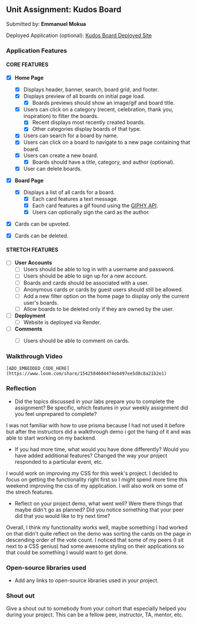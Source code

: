 ## Unit Assignment: Kudos Board

Submitted by: **Emmanuel Mokua**

Deployed Application (optional): [Kudos Board Deployed Site](ADD_LINK_HERE)

### Application Features

#### CORE FEATURES

- [X] **Home Page**
  - [X] Displays header, banner, search, board grid, and footer.
  - [X] Displays preview of all boards on initial page load.
    - [X] Boards previews should show an image/gif and board title.
  - [X] Users can click on a category (recent, celebration, thank you, inspiration) to filter the boards.
    - [X] Recent displays most recently created boards.
    - [X] Other categories display boards of that type.
  - [X] Users can search for a board by name.
  - [X] Users can click on a board to navigate to a new page containing that board.
  - [X] Users can create a new board.
    - [X] Boards should have a title, category, and author (optional).
  - [X] User can delete boards.

- [X] **Board Page**
  - [X] Displays a list of all cards for a board.
    -  [X] Each card features a text message.
    -  [X] Each card features a gif found using the [GIPHY API](https://developers.giphy.com/docs/api/).
    -  [X] Users can optionally sign the card as the author.
-   [X] Cards can be upvoted.
-   [X] Cards can be deleted.


#### STRETCH FEATURES


- [ ] **User Accounts**
  - [ ] Users should be able to log in with a username and password.
  - [ ] Users should be able to sign up for a new account.
  - [ ]  Boards and cards should be associated with a user.
    - [ ]  Anonymous cards or cards by guest users should still be allowed.
  - [ ] Add a new filter option on the home page to display only the current user's boards.
  - [ ] Allow boards to be deleted only if they are owned by the user.
- [ ] **Deployment**
  - [ ] Website is deployed via Render.
- [ ] **Comments**
  - [ ] Users should be able to comment on cards.


### Walkthrough Video

`[ADD_EMBEDDED_CODE_HERE](https://www.loom.com/share/1542584604474eb497ee5d8c8a21b2e1)`

### Reflection

* Did the topics discussed in your labs prepare you to complete the assignment? Be specific, which features in your weekly assignment did you feel unprepared to complete?

I was not familiar with how to use prisma because I had not used it before but after the instructors did a walkthrough demo i got the hang of it and was able to start working on my backend.

* If you had more time, what would you have done differently? Would you have added additional features? Changed the way your project responded to a particular event, etc.

I would work on improving my CSS for this week's project. I decided to focus on getting the functionality right first so I might spend more time this weekend improving the css of my application. I will also work on some of the strech features.

* Reflect on your project demo, what went well? Were there things that maybe didn't go as planned? Did you notice something that your peer did that you would like to try next time?

Overall, I think my functionality works well, maybe something I had worked on that didn't quite reflect on the demo was sorting the cards on the page in descending order of the vote count. I noticed that some of my peers (I sit next to a CSS genius) had some awesome styling on their applications so that could be something I would want to get done.

### Open-source libraries used

- Add any links to open-source libraries used in your project.

### Shout out

Give a shout out to somebody from your cohort that especially helped you during your project. This can be a fellow peer, instructor, TA, mentor, etc.
